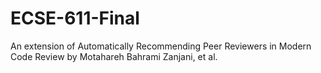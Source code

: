 # ECSE-611-Final

An extension of Automatically Recommending Peer Reviewers in Modern Code Review by Motahareh Bahrami Zanjani, et al.
